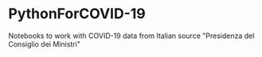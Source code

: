 # PythonForCOVID-19
Notebooks to work with COVID-19 data from Italian source "Presidenza del Consiglio dei Ministri"

